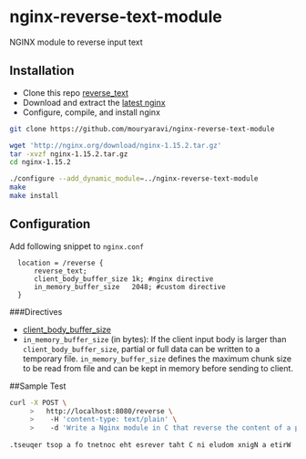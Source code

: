 # nginx-reverse-text-module
NGINX module to reverse input text

## Installation
- Clone this repo [reverse_text](https://github.com/mouryaravi/nginx-reverse-text-module)
- Download and extract the [latest nginx](http://nginx.org/en/download.html)
- Configure, compile, and install nginx
```bash
git clone https://github.com/mouryaravi/nginx-reverse-text-module

wget 'http://nginx.org/download/nginx-1.15.2.tar.gz'
tar -xvzf nginx-1.15.2.tar.gz
cd nginx-1.15.2

./configure --add_dynamic_module=../nginx-reverse-text-module
make
make install
```

## Configuration
Add following snippet to ```nginx.conf```
```nginx
  location = /reverse {
      reverse_text;
      client_body_buffer_size 1k; #nginx directive
      in_memory_buffer_size   2048; #custom directive
  }
```

###Directives
- [client_body_buffer_size](http://nginx.org/en/docs/http/ngx_http_core_module.html#client_body_buffer_size)
- ``in_memory_buffer_size`` (in bytes): If the client input body is larger than ``client_body_buffer_size``, partial or full data can be written to a temporary file. ``in_memory_buffer_size`` defines the maximum chunk size to be read from file and can be kept in memory before sending to client.


##Sample Test
```bash
curl -X POST \
     >   http://localhost:8080/reverse \
     >    -H 'content-type: text/plain' \
     >    -d 'Write a Nginx module in C that reverse the content of a post request.'
     
.tseuqer tsop a fo tnetnoc eht esrever taht C ni eludom xnigN a etirW     
```